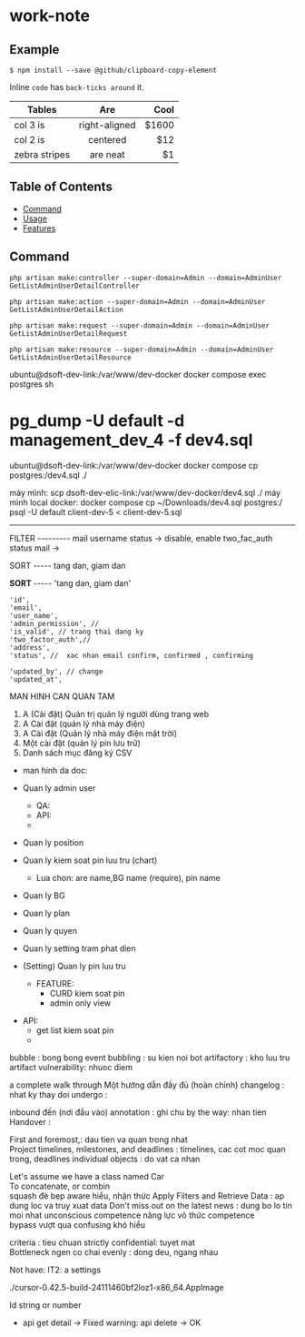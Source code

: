 # work-note

## Example

```
$ npm install --save @github/clipboard-copy-element
```

Inline `code` has `back-ticks around` it.

| Tables        |      Are      |  Cool |
| ------------- | :-----------: | ----: |
| col 3 is      | right-aligned | $1600 |
| col 2 is      |   centered    |   $12 |
| zebra stripes |   are neat    |    $1 |

## Table of Contents
- [Command](#command)
- [Usage](#usage)
- [Features](#features)


## Command
```
php artisan make:controller --super-domain=Admin --domain=AdminUser GetListAdminUserDetailController
```
```
php artisan make:action --super-domain=Admin --domain=AdminUser GetListAdminUserDetailAction
```
```
php artisan make:request --super-domain=Admin --domain=AdminUser GetListAdminUserDetailRequest 
```
```
php artisan make:resource --super-domain=Admin --domain=AdminUser GetListAdminUserDetailResource
```



ubuntu@dsoft-dev-link:/var/www/dev-docker docker compose exec postgres sh
# pg_dump -U default -d management_dev_4 -f dev4.sql
ubuntu@dsoft-dev-link:/var/www/dev-docker docker compose cp postgres:/dev4.sql ./

máy mình: scp dsoft-dev-elic-link:/var/www/dev-docker/dev4.sql ./
máy mình local docker: docker compose cp ~/Downloads/dev4.sql postgres:/
psql -U default client-dev-5 < client-dev-5.sql





-----



FILTER ---------
mail
username
status  -> disable, enable
two_fac_auth
status mail -> 

SORT -----
tang dan, giam dan


**SORT** -----
'tang dan, giam dan'


    'id',
    'email',
    'user_name',
    'admin_permission', //
    'is_valid', // trang thai dang ky
    'two_factor_auth',//
    'address',
    'status', //  xac nhan email confirm, confirmed , confirming

    'updated_by', // change
    'updated_at',


MAN HINH CAN QUAN TAM
1. A (Cài đặt) Quản trị quản lý người dùng trang web
2. A Cài đặt (quản lý nhà máy điện)
3. A Cài đặt (Quản lý nhà máy điện mặt trời)
4. Một cài đặt (quản lý pin lưu trữ)
5. Danh sách mục đăng ký CSV


- man hinh da doc:
 -  Quan ly admin user
    + QA:
    + API:
    + 

 -  Quan ly position
 -  Quan ly kiem soat pin luu tru (chart)
    + Lua chon: are name,BG name (require), pin name
 -  Quan ly BG
 -  Quan ly plan
 -  Quan ly quyen
 -  Quan ly setting tram phat dien

 - (Setting) Quan ly pin luu tru
   + FEATURE: 
      +  CURD kiem soat pin
      +  admin only view

  + API:
      +  get list kiem soat pin
      +  




bubble	: bong bong
event bubbling	: su kien noi bot
artifactory	: kho luu tru artifact
vulnerability: nhuoc diem

a complete walk through	Một hướng dẫn đầy đủ (hoàn chỉnh)
changelog	: nhat ky thay doi
undergo	: 


inbound	đến (nơi đầu vào)
annotation	: ghi chu
by the way: nhan tien	
Handover	: 

First and foremost,: dau tien va quan trong nhat	
Project timelines, milestones, and deadlines	: timelines, cac cot moc quan trong, deadlines
individual objects	: do vat ca nhan

Let's assume we have a class named Car	
To concatenate, or combin	
squash	đè bẹp
aware	hiểu, nhận thức 
Apply Filters and Retrieve Data	: ap dung loc va truy xuat data
Don't miss out on the latest news	: dung bo lo tin moi nhat
unconscious competence	năng lực vô thức
competence	
bypass	vượt qua
confusing	khó hiểu

criteria	: tieu chuan
strictly confidential: tuyet mat 	
Bottleneck	ngen co chai
evenly	: dong deu, ngang nhau





Not have: IT2: a settings


./cursor-0.42.5-build-24111460bf2loz1-x86_64.AppImage





Id string or number
- api get detail -> Fixed
warning: api delete -> OK 